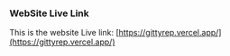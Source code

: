 ### WebSite Live Link

This is the website Live link: [https://gittyrep.vercel.app/](https://gittyrep.vercel.app/)